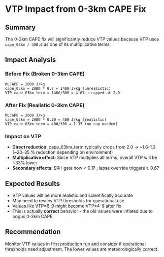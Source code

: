 # VTP Impact from 0-3km CAPE Fix

## Summary
The 0-3km CAPE fix will significantly reduce VTP values because VTP uses `cape_03km / 300.0` as one of its multiplicative terms.

## Impact Analysis

### Before Fix (Broken 0-3km CAPE)
```
MLCAPE = 2000 J/kg
cape_03km = 2000 * 0.7 = 1400 J/kg (unrealistic)
VTP cape_03km_term = 1400/300 = 4.67 → capped at 2.0
```

### After Fix (Realistic 0-3km CAPE)  
```
MLCAPE = 2000 J/kg
cape_03km = 2000 * 0.20 = 400 J/kg (realistic)
VTP cape_03km_term = 400/300 = 1.33 (no cap needed)
```

### Impact on VTP
- **Direct reduction**: cape_03km_term typically drops from 2.0 → ~1.6-1.3 (~20–35 % reduction depending on environment)
- **Multiplicative effect**: Since VTP multiplies all terms, overall VTP will be ~33% lower
- **Secondary effects**: SRH gate now < 0.17 ; lapse override triggers ≥ 0.67

## Expected Results
- VTP values will be more realistic and scientifically accurate
- May need to review VTP thresholds for operational use
- Values like VTP=6-9 might become VTP=4-6 after fix
- This is actually **correct** behavior - the old values were inflated due to bogus 0-3km CAPE

## Recommendation
Monitor VTP values in first production run and consider if operational thresholds need adjustment. The lower values are meteorologically correct.
